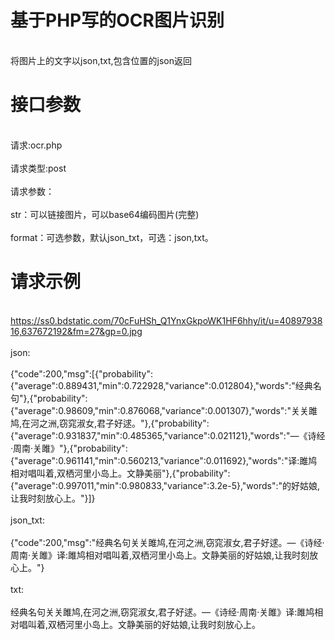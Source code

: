 # 基于PHP写的OCR图片识别
<br>将图片上的文字以json,txt,包含位置的json返回</br>
# 接口参数
<br>请求:ocr.php</br>
<br>请求类型:post</br>
<br>请求参数：</br>
<br>str：可以链接图片，可以base64编码图片(完整)</br>
<br>format：可选参数，默认json_txt，可选：json,txt。</br>
# 请求示例
<br>https://ss0.bdstatic.com/70cFuHSh_Q1YnxGkpoWK1HF6hhy/it/u=4089793816,637672192&fm=27&gp=0.jpg</br>
<br>json:</br>
<br>{"code":200,"msg":[{"probability":{"average":0.889431,"min":0.722928,"variance":0.012804},"words":"经典名句"},{"probability":{"average":0.98609,"min":0.876068,"variance":0.001307},"words":"关关雎鸠,在河之洲,窃窕淑女,君子好逑。"},{"probability":{"average":0.931837,"min":0.485365,"variance":0.021121},"words":"—《诗经·周南·关雎》"},{"probability":{"average":0.961141,"min":0.560213,"variance":0.011692},"words":"译:雎鸠相对唱叫着,双栖河里小岛上。文静美丽"},{"probability":{"average":0.997011,"min":0.980833,"variance":3.2e-5},"words":"的好姑娘,让我时刻放心上。"}]}</br>
<br>json_txt:</br>
<br>{"code":200,"msg":"经典名句关关雎鸠,在河之洲,窃窕淑女,君子好逑。—《诗经·周南·关雎》译:雎鸠相对唱叫着,双栖河里小岛上。文静美丽的好姑娘,让我时刻放心上。"}</br>
<br>txt:</br>
<br>经典名句关关雎鸠,在河之洲,窃窕淑女,君子好逑。—《诗经·周南·关雎》译:雎鸠相对唱叫着,双栖河里小岛上。文静美丽的好姑娘,让我时刻放心上。</br>
